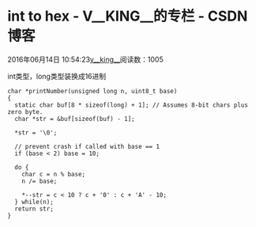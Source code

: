 # int to hex - V__KING__的专栏 - CSDN博客





2016年06月14日 10:54:23[v__king__](https://me.csdn.net/V__KING__)阅读数：1005








int类型，long类型装换成16进制

```
char *printNumber(unsigned long n, uint8_t base)
{
  static char buf[8 * sizeof(long) + 1]; // Assumes 8-bit chars plus zero byte.
  char *str = &buf[sizeof(buf) - 1];

  *str = '\0';

  // prevent crash if called with base == 1
  if (base < 2) base = 10;

  do {
    char c = n % base;
    n /= base;

    *--str = c < 10 ? c + '0' : c + 'A' - 10;
  } while(n);
  return str;
}
```



